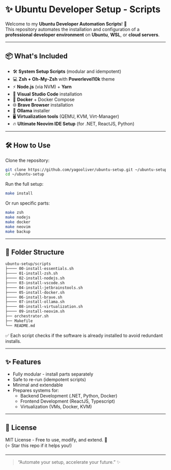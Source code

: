 # ✨ Ubuntu Developer Setup - Scripts

Welcome to my **Ubuntu Developer Automation Scripts**! 🚀  
This repository automates the installation and configuration of a **professional developer environment** on **Ubuntu**, **WSL**, or **cloud servers**.

---

## 📦 What's Included

- 🛠️ **System Setup Scripts** (modular and idempotent)
- 💻 **Zsh + Oh-My-Zsh** with **Powerlevel10k** theme
- ⚡ **Node.js** (via NVM) + **Yarn**
- 📝 **Visual Studio Code** installation
- 🐳 **Docker** + Docker Compose
- 🌐 **Brave Browser** installation
- 🧠 **Ollama** installer
- 🖥️ **Virtualization tools** (QEMU, KVM, Virt-Manager)
- 🔥 **Ultimate Neovim IDE Setup** (for .NET, ReactJS, Python)

---

## 🛠️ How to Use

Clone the repository:

```bash
git clone https://github.com/yagooliver/ubuntu-setup.git ~/ubuntu-setup
cd ~/ubuntu-setup
```

Run the full setup:

```bash
make install
```

Or run specific parts:

```bash
make zsh
make nodejs
make docker
make neovim
make backup
```

---

## 👤 Folder Structure

```bash
ubuntu-setup/scripts
├──── 00-install-essentials.sh
├──── 01-install-zsh.sh
├──── 02-install-nodejs.sh
├──── 03-install-vscode.sh
├──── 04-install-jetbrainstools.sh
├──── 05-install-docker.sh
├──── 06-install-brave.sh
├──── 07-install-ollama.sh
├──── 08-install-virtualization.sh
├──── 09-install-neovim.sh
├── orchestrator.sh
├── Makefile
└── README.md
```

✅ Each script checks if the software is already installed to avoid redundant installs.

---

## ✨ Features

- Fully modular - install parts separately
- Safe to re-run (idempotent scripts)
- Minimal and extendable
- Prepares systems for:
  - Backend Development (.NET, Python, Docker)
  - Frontend Development (ReactJS, Typescript)
  - Virtualization (VMs, Docker, KVM)

---

## 📜 License

MIT License - Free to use, modify, and extend. 🚀  
(⭐ Star this repo if it helps you!)

---
> “Automate your setup, accelerate your future.” ✨

